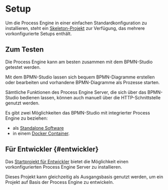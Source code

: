 # Setup

Um die Process Engine in einer einfachen Standardkonfiguration zu installieren, steht ein [Skeleton-Projekt](https://github.com/process-engine/skeleton) zur Verfügung, das mehrere vorkonfigurierte Setups enthält.

## Zum Testen

Die Process Engine kann am besten zusammen mit dem BPMN-Studio getestet werden.

Mit dem BPMN-Studio lassen sich bequem BPMN-Diagramme erstellen oder bearbeiten und vorhandene BPMN-Diagramme als Prozesse starten.

Sämtliche Funktionen des Process Engine Server, die sich über das BPMN-Studio bedienen lassen, können auch manuell über die HTTP-Schnittstelle genutzt werden.

Es gibt zwei Möglichkeiten das BPMN-Studio mit integrierter Process Engine zu beziehen:
* als [Standalone Software](https://github.com/process-engine/bpmn-studio/releases)
* in einem [Docker Container](https://github.com/process-engine/skeleton/tree/develop/full-docker-image).

## Für Entwickler {#entwickler}

Das [Startprojekt für Entwickler](https://github.com/process-engine/skeleton/tree/develop/process-engine-server) bietet die Möglichkeit einen vorkonfigurierten Process Engine Server zu installieren.

Dieses Projekt kann gleichzeitig als Ausgangsbasis genutzt werden, um ein Projekt auf Basis der Process Engine zu entwickeln.
